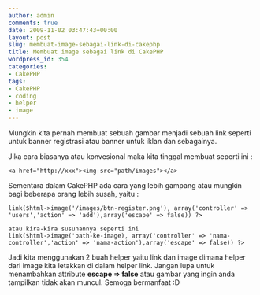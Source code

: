```yaml
---
author: admin
comments: true
date: 2009-11-02 03:47:43+00:00
layout: post
slug: membuat-image-sebagai-link-di-cakephp
title: Membuat image sebagai link di CakePHP
wordpress_id: 354
categories:
- CakePHP
tags:
- CakePHP
- coding
- helper
- image
---
```


Mungkin kita pernah membuat sebuah gambar menjadi sebuah link seperti untuk banner registrasi atau banner untuk iklan dan sebagainya.

Jika cara biasanya atau konvesional maka kita tinggal membuat seperti ini :

    
    
    <a href="http://xxx"><img src="path/images"></a>
    



Sementara dalam CakePHP ada cara yang lebih gampang atau mungkin bagi beberapa orang lebih susah, yaitu :

    
    
    link($html->image('/images/btn-register.png'), array('controller' => 'users','action' => 'add'),array('escape' => false)) ?>
    
    atau kira-kira susunannya seperti ini
    link($html->image('path-ke-image), array('controller' => 'nama-controller','action' => 'nama-action'),array('escape' => false)) ?>
    



Jadi kita menggunakan 2 buah helper yaitu link dan image dimana helper dari image kita letakkan di dalam helper link. Jangan lupa untuk menambahkan attribute **escape => false** atau gambar yang ingin anda tampilkan tidak akan muncul. Semoga bermanfaat :D
